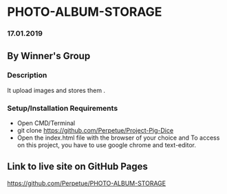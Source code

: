 # PHOTO-ALBUM-STORAGE
### 17.01.2019
## By Winner's Group
### Description
It upload images and stores them .
### Setup/Installation Requirements
* Open CMD/Terminal
* git clone https://github.com/Perpetue/Project-Pig-Dice
* Open the index.html file with the browser of your choice
 and To access on this project, you have to use google chrome and text-editor.
## Link to live site on GitHub Pages
https://github.com/Perpetue/PHOTO-ALBUM-STORAGE

